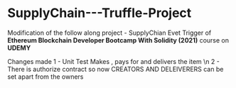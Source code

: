 # SupplyChain---Truffle-Project 

Modification of the follow along project - SupplyChian Evet Trigger of **Ethereum Blockchain Developer Bootcamp With Solidity (2021)** course on **UDEMY** 

Changes made 
1 - Unit Test Makes , pays for and delivers the item \n
2 - There is authorize contract so now CREATORS AND DELEIVERERS can be set apart from the owners 


